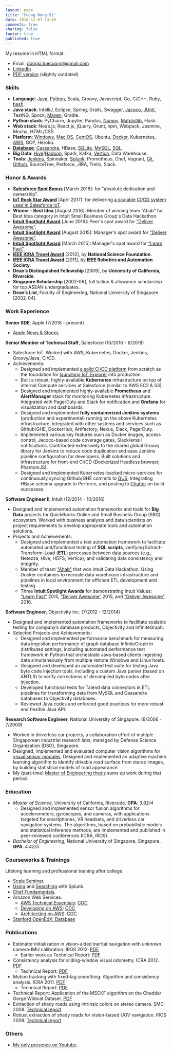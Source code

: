 ```yaml
---
layout: page
title: "Cuong Dong-Si"
date: 2016-12-07 13:49
comments: true
sharing: false
footer: true
published: true
---
```


My resume in HTML format.

* Email: dongsi.tuecuong@gmail.com
* [LinkedIn](https://www.linkedin.com/in/cuong-dong-si-479b326)
* [PDF version](/download/Resume.pdf) (slightly outdated)

<!--
Checklist:

1. Unify the following versions: LinkedIn, PDF, Web (github.io).
2. Enable Publications section?
3. Compare Skills section vs Blog categories.
-->

### Skills

<!--
Want to do: 
-->
<!-- SKIPPED:
* Languages: Matlab, [Perl](/blog/categories/perl/).
* Database: XPath, XQuery.
* Java stack: 
  * Libraries: Guava, SLF4J, JCommander, [Swing](https://github.com/tdongsi/java/tree/master/my.vip.applets), [JDBC](/blog/categories/jdbc/)
  * Build: Ant, sbt (Scala)
  * Test: Gatling, JMeter, JMockit, RestAssured.
* Python stack: PyPI, virtualenv.
* **Ruby stack**: rake, Gem/Bundle, Rails.
* JavaScript stack: ExpressJS, MongoDB.
* Others: ANTLR, Boost, OpenCV, Eigen
* Platform: SunOS, HP-UX
* Big Data: Dimensional Modeling (Kimball), Netezza, Tableau
* Tools:
  * DevOps: Datadog, SonarQube, Nexus, Puppet, Ansible, VMWare, VirtualBox
  * Teamware: MediaWiki, Confluence
  * Version control: Subversion
  * IDE: Visual Studio
-->
* **Language**: 
  [Java](/blog/categories/java/),
  [Python](/blog/categories/python/), 
  Scala, Groovy, Javascript, 
  Go, C/C++,
  Ruby,
  [bash](/blog/categories/bash/). 
* **Java stack**: 
  IntelliJ, Eclipse, 
  Spring, Grails,   <!-- Frameworks -->
  Swagger,  <!-- Libraries -->
  [Jacoco](/blog/2017/09/23/jacoco-in-maven-project/),
  [JUnit](/blog/categories/junit/), TestNG, Spock, <!-- Test -->
  [Maven](/blog/categories/maven/), Gradle. <!-- Build -->
* **Python stack**:
  PyCharm, Jupyter, Pandas,
  [Numpy](/blog/categories/numpy/), 
  [Matplotlib](/blog/categories/matplotlib/),
  Flask.
* **Web stack**:
  Node.js, React.js, jQuery, <!-- Framework -->
  Grunt, npm, Webpack, <!-- Build -->
  Jasmine, Mocha, <!-- Test -->
  HTML/CSS.
* **Platform**: 
  [Windows](/blog/categories/windows/), 
  [Mac OS](/blog/categories/macosx/), 
  [CentOS](/blog/categories/centos/),
  Ubuntu,
  [Docker](/blog/categories/docker/), Kubernetes, <!-- Container -->
  [AWS](/blog/categories/aws/), GCP,
  Heroku.
* [**Database**](/blog/categories/database/): 
  [Cassandra](/blog/categories/cassandra/),
  HBase,
  [SQLite](/blog/categories/sqlite/), 
  [MySQL](/blog/categories/mysql/),
  [SQL](/blog/categories/sql/).
* **Big Data**:
  [Hive](/blog/categories/hive/)/[Hadoop](/blog/categories/hadoop/),
  Spark,
  Kafka,
  [Vertica](/blog/categories/vertica/),
  Data Warehouse.
* **Tools**:
  [Jenkins](/blog/categories/jenkins/), Spinnaker, <!-- CI/CD --> 
  [Splunk](/download/training/COC_Searching_Splunk.pdf), Prometheus, <!-- Monitoring --> 
  Chef, <!-- Configuration  --> 
  Vagrant, <!-- Virtualization --> 
  [Git](/blog/categories/git/), 
  [Github](https://github.com/tdongsi), 
  SourceTree, 
  Perforce, <!-- Version Control --> 
  JIRA, Trello, Slack. <!-- Teamware --> 
 
### Honor & Awards

* [**Salesforce Spot Bonus**](/download/awards/2018_Spot_Bonus.pdf) [March 2018]: for "absolute dedication and ownership".
* [**IoT Rock Star Award**](/download/awards/2017_IoT_Star.jpg) [April 2017]: for delivering [a scalable CI/CD system used in Salesforce IoT](/download/awards/2017_IoT_slide.jpg).
* **Winner - Best Idea** [August 2016]: Member of winning team “Ahab” for Best Idea category in Intuit Small Business Group's Data Hackathon. 
* [**Intuit Spotlight Award**](/download/awards/2016_Deliver_Awesome.pdf) [June 2016]: Peer's spot award for [“Deliver Awesome”](https://about.intuit.com/about_intuit/operating_values/).
* [**Intuit Spotlight Award**](/download/awards/2015_Deliver_Awesome.pdf) [August 2015]: Manager's spot award for [“Deliver Awesome”](https://about.intuit.com/about_intuit/operating_values/).
* [**Intuit Spotlight Award**](/download/awards/2015_Learn_Fast.pdf) [March 2015]: Manager's spot award for [“Learn Fast”](https://about.intuit.com/about_intuit/operating_values/).
* [**IEEE ICRA Travel Award**](/download/awards/ICRA_2012_Travel.pdf) [2012], by **National Science Foundation**.
* [**IEEE ICRA Travel Award**](/download/awards/ICRA_2011_Travel.pdf) [2011], by **IEEE Robotics and Automation Society**.
* **Dean’s Distinguished Fellowship** [2009], by **University of California, Riverside**.
* **Singapore Scholarship** [2002-06], full tuition & allowance scholarship for top ASEAN undergraduates.
* **Dean’s List**, Faculty of Engineering, National University of Singapore [2002-04].

<!--
* **Best committee member certificate**, IEEE NUS Student Brach Annual General Meeting [2005].
* **Champion**, IEEE All-Singapore University Tech Quiz [2005, 2006].
* **First Prize**, Vietnam National Physics Olympiad for Universities [2002]
* **Merit Prize**, Vietnam National Physics Olympiad for High Schools [2001]
-->

### Work Experience

**Senior SDE**, <a name="Apple">Apple</a> (7/2018 - present)

* [Apple News & Stocks](https://www.cnet.com/news/apple-news-adds-browse-tab-brings-news-to-stocks/).

<!--
What were your key achievements?

* Modernized Jenkins-based deployment pipelines for DEVEL/TEST/QA/STAGING: from separate, divergent, GUI-based Jenkins pipelines to unified, code-based pipelines.
  * Consistent deployment codes improve team productivity in investigating deployment issues and help experiences carried from deploying in lower environments to higher ones.
  * Refactored large code sections shared by 4 pipelines into "Jenkins shared library" to reduce copy & paste-ing code (i.e., Don't Repeat Yourself principle).
  * Various improvements to deployment systems: less parameter input, less manual update, various bug fixes in Python deployment scripts.
* PIE CLI, Secrets CLI: maintenance, bug fixing. Inherited the code base from Girish, fixed bugs despite little knowledge transfer. 
  * Made the tools more resilient against exceptional scenarios (e.g., 4xx/5xx from PIE APIs). Introduced mocking as proof of functionality.
  * Added numerous functional & unit tests to prevent regressions.
* Improved secret management practices for DevOps tools and code: using Jenkins secret files instead of moving files directly on Jenkins VM (PIE Secrets), using Jenkins secret environment variables instead of checking secrets/tokens into Github.
* Security tasks: 
  * cleaned up secrets/tokens from DevOps repos.
  * implemented HTTPS and AppleConnect (SAML) on DevOps and Orca Jenkins.
  * addressed Splunk logging requirements from ISG for devops-jenkins and orca-jenkins (PV and MR).
  * addressed Project Hogwarts audits, ASO-Security audits. 
  * checked and updated Apple root CA/trust store settings for devops-jenkins, news-orca (PV and MR), Python clients. Helped developers (esp. Data-Engineering team) to resolve related Gradle issues on their machines.
* Implemented Jenkins Splunk dashboards for DevOps-Jenkins and News-Orca. Demonstrated to Data Engineering team about Splunk queries for Jenkins operations.
* Supported Data Engineering team on their Jenkins operations. 
  * Became Okehee’s consultant (aka, personal “Stackoverflow") on Orca-Jenkins and supporting services (AppleConnect, Splunk). 
  * Created Groovy/Jenkins libraries (orca-jenkins-shared-library) and pipelines for Job-DSL and Jenkinsfile-based jobs.
* Set up a Jenkins-beta box (fs06) for different risky executions (multiple Jenkins upgrade exercises, AppleConnect) without impacting production devops-jenkins. 
* Daily Rio-build status notification: Jenkins job that runs daily to check for Rio build failures and publish to DevOps Hipchat/Slack room.
* On point for 1.33 and 1.34 Prod launches.
* Various App Config, Experiment tasks and reviews with Vijay A.
* Jupyter deployment runbook: demonstrated in News Hackathon. Personal use for 1.34 Staging/Prod launches and ad-hoc fixes for nightly QA deployments.
  * In progress. Additional works required to make it suitable for team-wide consumption (similar to early Jenkinsfile's). 
* News-Publisher in a Pod: investigated issues, fixed problems. Extended the pod (i.e., adding services) to support additional development needs of News Publisher team.
* Advocated for moving notifications to HipChat instead of emails for better experience (i.e., mailbox too noisy). Successfully implemented on devops-jenkins. 
  * Slack migration: successfully investigated for similar integration with Slack (believed impossible due to devops-jenkins in DCVPN) and adjusted devops-jenkins implementation accordingly for Slack. 
* Secrets v2: 
  * Two-way mappings (as interactive web pages) for applications and secret keys (in v1) to help DevOps team with Secrets migration.
  * Python implementation of Secrets client for creating/updating/granting buckets.
  * Update Jenkins jobs to make GUI more user-friendly (multi-selection choices).
  * Bucket-application mapping after new conflict resolution mechanism introduced in July 2019.
  
In what areas could you improve or develop?

* Better relationship and time management (a.k.a, "influence" per Apple University) with external teams (e.g., IdMS, SAML, PIE Splunk) to achieve News DevOps goals. 
* More proficient on how services in News work together, through monthly on-calls.
* Kubernetes/APC: learn APC/Kubernetes features and/or work around APC restrictions.

What goals would you like to establish for the coming year?

* Establish POCs and migration paths for Apple News services from PIE Compute to APC.
* Investigate PIE Spinnaker and create a POC, in the context of PIE Compute sunset.
* Jupyter deployment runbook: check the team's need (ok with Quip OR more convenience desired). Synchronize the runbook and Jenkins pipelines AFTER PIE Compute sunset and new deployment tool defined (e.g., Spinnaker?). 
-->

**Senior Member of Technical Staff**, <a name="Salesforce">Salesforce</a> (10/2016 - 6/2018)

* Salesforce IoT. Worked with AWS, Kubernetes, Docker, Jenkins, Groovy/Java, CI/CD.
* Achievements:
  * Designed and implemented [a solid CI/CD platform](/download/awards/2017_Promotion.jpg) from scratch as the foundation for [launching IoT Explorer](http://www.zdnet.com/article/salesforce-launches-iot-explorer-aims-to-bring-sensor-data-to-business-users/) into production. 
  * Built a robust, highly-available **Kubernetes** infrastructure on top of internal Compute services at Salesforce (similar to AWS EC2 & S3).
  * Designed and implemented highly-available **Prometheus** and **AlertManager** stack for monitoring Kubernetes infrastructure.
    Integrated with PagerDuty and Slack for notification and **Grafana** for visualization and dashboards.
  * Designed and implemented **fully containerized Jenkins systems** (production and experimental) running on the above Kubernetes infrastructure, integrated with other systems and services such as Github/GHE, DockerHub, Artifactory, Nexus, Slack, PagerDuty. 
  * Implemented various key features such as Docker images, access control, Jacoco-based code coverage gates, Slack/email notifications.
    Contributed extensively to the shared global Groovy library for Jenkins to reduce code duplication and ease Jenkins pipeline configuration for developers.
    Built solutions and infrastructure for front-end CI/CD (Dockerized Headless browser, PhantomJS).
  * Designed and implemented Kubernetes-backed micro-services for continuously syncing Github/GHE commits to [GUS](https://developer.salesforce.com/blogs/engineering/2014/08/meet-gus-keeping-salesforce-agile.html), integrating HBase schema upgrade to Perforce, and posting to [Chatter](https://www.salesforce.com/products/chatter/overview/) on build successes.
<!--
  * Security Champion for the team: championing for best practices for secure, scalable, highly-available services.
-->

**Software Engineer II**, <a name="Intuit">Intuit</a> (12/2014 - 10/2016) 

* Designed and implemented automation frameworks and tools for **Big Data** projects for QuickBooks Online and Small Business Group (SBG) ecosystem. 
  Worked with business analysts and data scientists on project requirements to develop appropriate tools and automation solutions.
* Projects and Achievements:
  * Designed and implemented a test automation framework to facilitate automated unit/functional testing of **SQL scripts**, 
    verifying Extract-Transform-Load (**ETL**) processes between data sources (e.g., Netezza, Hive, HDFS, Vertica), and validating data consistency and integrity.
  * Member of team ["Ahab"](https://en.wikipedia.org/wiki/Moby-Dick) that won Intuit Data Hackathon: 
    Using Docker containers to recreate data warehouse infrastructure and pipelines in local environment for efficient ETL development and testing.
  * Three **Intuit Spotlight Awards** for demonstrating Intuit Values: [“Learn Fast”](/download/awards/2015_Learn_Fast.pdf) 2015, [“Deliver Awesome”](/download/awards/2015_Deliver_Awesome.pdf) 2015, and [“Deliver Awesome”](/download/awards/2016_Deliver_Awesome.pdf) 2016.
  
**Software Engineer**, Objectivity Inc. (7/2012 - 12/2014)

* Designed and implemented automation frameworks to facilitate scalable testing for company’s database products, Objectivity and InfiniteGraph.
* Selected Projects and Achievements:
    * Designed and implemented performance benchmark for measuring data ingestion performance of graph database InfiniteGraph in distributed settings, 
      including automated performance test framework in Python that orchestrate Java-based clients ingesting data simultaneously from multiple remote Windows and Linux hosts.
    * Designed and developed an automated test suite for testing Java byte code injection tools, including a custom Java parser (based on ANTLR) to verify correctness of decompiled byte codes after injection.
    * Developed functional tests for Talend data connectors in ETL pipelines for transforming data from MySQL and Cassandra databases to Objectivity databases.
    * Reviewed Java codes and enforced good practices for more robust and flexible Java API.

<!--
*Selected Projects and Achievements*:

* Designed and implemented test plans for measuring data ingestion performance of graph
  database InfiniteGraph in distributed multi-client settings. Set up and configured a network of eight Linux and Windows hosts with OpenSSH. Fully automated performance tests using Python scripts, in which multiple Java test applications are compiled and ingest data simultaneously from multiple remote hosts.
* Designed and developed an automated test suite for testing Java byte code injection tools, including a custom Java parser (based on ANLTR) to verify correctness of decompiled byte codes after injection.
* Developed generic-based JUnit tests for database-backed Java collection classes, based on Guava library. 5000+ JUnit tests effectively added into nightly test suite within a month.
* Developed functional tests for Talend data connectors that convert data from MySQL and Cassandra databases to Objectivity databases.
* Developed performance tests for Objectivity/DB with different network configurations and use cases to check for performance regressions. Automated generating performance reports from raw performance logs using Python.
-->

**Research Software Engineer**, National University of Singapore. (8/2006 - 7/2009)

* Worked in driverless car projects, a collaboration effort of multiple Singaporean industrial research labs, managed by Defense Science Organization (DSO), Singapore.
* Designed, implemented and evaluated computer vision algorithms for [visual sensor modules](/resume/calibration_2007.jpg). 
  Designed and implemented an adaptive machine learning algorithm to identify drivable road surface from stereo images, by building statistical models of road appearance.
* My (part-time) [Master of Engineering thesis](/download/pubs/MEng.pdf) sums up work during that period.

<!--
**Summer Intern**, Singapore Institute of Manufacturing Technology (5/2005 - 7/2005) 

* Investigated feasibility of using Java technologies for embedded systems, using TStik, STEP and TILT circuit boards and TINI development tools.
* Implemented several Java applications to interface with several embedded devices.
* Achievements: A Java application to monitor temperature and send alerts via SMS and Yahoo! Instant Messenger as well as daily email reports. Used Java Swing for GUI control panel design.
-->

### Education

* *Master of Science*, University of California, Riverside. **GPA**: *3.92/4*
  * Designed and implemented sensor fusion algorithms for accelerometers, gyroscopes, and cameras, with applications targeted for smartphones, VR headsets, and driverless car navigation systems. 
    The algorithms, based on probabilistic models and statistical inference methods, are implemented and published in peer-reviewed conferences (ICRA, IROS).
* *Bachelor of Engineering*, National University of Singapore, Singapore. **GPA**: *4.42/5*

### Courseworks & Trainings

Lifelong learning and professional training after college.

* [Scala Seminar](/download/training/COC_Scala_Seminar.pdf).
* [Using](/download/training/COC_Using_Splunk.pdf) and [Searching](/download/training/COC_Searching_Splunk.pdf) with Splunk.
* [Chef Fundamentals](/download/training/COC_Chef.pdf).
* Amazon Web Services.
  * [AWS Technical Essentials](https://aws.amazon.com/training/course-descriptions/essentials/): [COC](/download/training/COC_AWS_Essentials.pdf)
  * [Developing on AWS](https://aws.amazon.com/training/course-descriptions/developing/): [COC](/download/training/COC_Developing_on_AWS.pdf)
  * [Architecting on AWS](https://aws.amazon.com/training/course-descriptions/architect/): [COC](/download/training/COC_Architecting_on_AWS.pdf)
* [Stanford OpenEdX: Database](/download/training/2014_Database_cert.pdf)

### Publications

* Estimator initialization in vision-aided inertial navigation with unknown camera-IMU calibration. IROS 2012. [PDF](/download/pubs/DongSi2012IROS.pdf)
  * Earlier work as Technical Report: [PDF](/download/pubs/2011_VIO_Init_TR.pdf)
* Consistency analysis for sliding-window visual odometry. ICRA 2012. [PDF](/download/pubs/DongSi2012ICRA.pdf)
  * Technical Report: [PDF](/download/pubs/ICRA12_TR.pdf)
* Motion tracking with fixed-lag smoothing: Algorithm and consistency analysis. ICRA 2011. [PDF](/download/pubs/DongSi2011ICRA.pdf)
  * Technical Report: [PDF](/download/pubs/ICRA11_TR.pdf)
* Technical Report: Application of the MSCKF algorithm on the Cheddar Gorge Wildcat Dataset. [PDF](/download/pubs/2010_MSCKF_Cheddar_Gorge.pdf)
* Extraction of shady roads using intrinsic colors on stereo camera. SMC 2008. [Technical report](/download/pubs/MEng.pdf)
* Robust extraction of shady roads for vision-based UGV navigation. IROS 2008. [Technical report](/download/pubs/MEng.pdf)

### Others

* [My only presence on Youtube](/blog/2011/02/07/optical-flow-demo/). 
